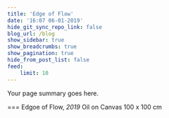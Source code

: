 ```yaml
---
title: 'Edge of Flow'
date: '16:07 06-01-2019'
hide_git_sync_repo_link: false
blog_url: /blog
show_sidebar: true
show_breadcrumbs: true
show_pagination: true
hide_from_post_list: false
feed:
    limit: 10
---
```


Your page summary goes here.

===
Edgoe of Flow, _2019_ 
Oil on Canvas 
100 x 100 cm